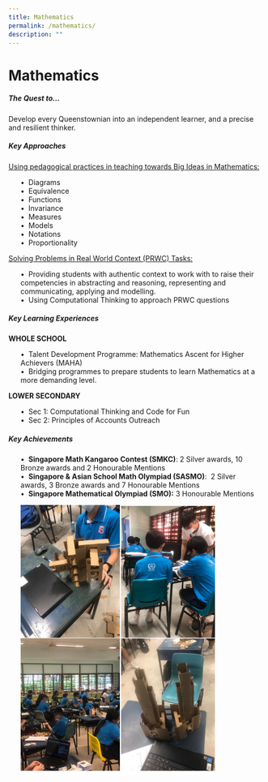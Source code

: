 ```yaml
---
title: Mathematics
permalink: /mathematics/
description: ""
---
```

Mathematics
===========




##### **The Quest to...**
Develop every Queenstownian into an independent learner, and a precise and resilient thinker.

##### **Key Approaches**

<u>Using pedagogical practices in teaching towards Big Ideas in Mathematics:</u>
<ul>
•	&nbsp;Diagrams<br>
•&nbsp;	Equivalence<br>
•&nbsp;	Functions <br>
•	&nbsp;Invariance<br>
•&nbsp;	Measures<br>
•	&nbsp;Models<br>
•&nbsp;	Notations <br>
•	&nbsp;Proportionality<br>
</ul>
<u>Solving Problems in Real World Context (PRWC) Tasks: </u>
<ul>
•&nbsp;	Providing students with authentic context to work with to raise their competencies in abstracting and reasoning, representing and communicating, applying and modelling.<br>
•&nbsp;	Using Computational Thinking to approach PRWC questions
</ul>
	
##### **Key Learning Experiences**	
	
**WHOLE SCHOOL**
<ul>
•	&nbsp;Talent Development Programme: Mathematics Ascent for Higher Achievers (MAHA) <br>
•	&nbsp;Bridging programmes to prepare students to learn Mathematics at a more demanding level.
</ul>

**LOWER SECONDARY**
<ul>
•	&nbsp;Sec 1: Computational Thinking and Code for Fun <br>
•	&nbsp;Sec 2: Principles of Accounts Outreach 
</ul>

##### **Key Achievements**
<ul>

• &nbsp;**Singapore Math Kangaroo Contest (SMKC)**: 2 Silver awards, 10 Bronze awards and 2 Honourable Mentions<br>
•	&nbsp;**Singapore &amp; Asian School Math Olympiad (SASMO)**: &nbsp;2 Silver awards, 3 Bronze awards and 7 Honourable Mentions<br>
•	&nbsp;**Singapore Mathematical Olympiad (SMO):** 3 Honourable Mentions



<img src="/images/Departments/maths205.png" style="width:80%"></ul>